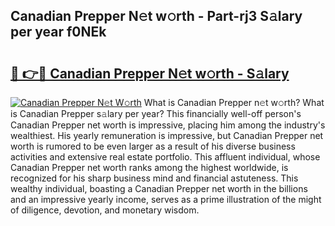 ## Canadian Prepper N𝚎t w𝚘rth - Part-rj3 S𝚊lary per year f0NEk

# <h2><a href="http://gc1t53j.nevu.top/?p=Canadian+Prepper">🔗 👉🔴 Canadian Prepper N𝚎t w𝚘rth - S𝚊lary</a></h2>

[![Canadian Prepper N𝚎t W𝚘rth](https://i.imgur.com/Oavwk0R.jpeg)](http://gc1t53j.nevu.top/?p=Canadian+Prepper)
What is Canadian Prepper n𝚎t w𝚘rth? What is Canadian Prepper s𝚊lary per year?
This financially well-off person's Canadian Prepper net worth is impressive, placing him among the industry's wealthiest. His yearly remuneration is impressive, but Canadian Prepper net worth is rumored to be even larger as a result of his diverse business activities and extensive real estate portfolio. This affluent individual, whose Canadian Prepper net worth ranks among the highest worldwide, is recognized for his sharp business mind and financial astuteness. This wealthy individual, boasting a Canadian Prepper net worth in the billions and an impressive yearly income, serves as a prime illustration of the might of diligence, devotion, and monetary wisdom.

